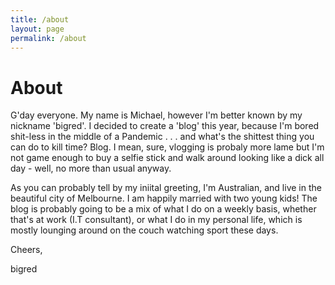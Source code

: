 ```yaml
---
title: /about
layout: page
permalink: /about
---
```


# About

G'day everyone. My name is Michael, however I'm better known by my nickname 'bigred'. I decided to create a 'blog' this year, because I'm bored shit-less in the middle of a Pandemic . . . and what's the shittest thing you can do to kill time? Blog. I mean, sure, vlogging is probaly more lame but I'm not game enough to buy a selfie stick and walk around looking like a dick all day - well, no more than usual anyway.  


As you can probably tell by my iniital greeting, I'm Australian, and live in the beautiful city of Melbourne. I am happily married with two young kids! The blog is probably going to be a mix of what I do on a weekly basis, whether that's at work (I.T consultant), or what I do in my personal life, which is mostly lounging around on the couch watching sport these days.  


Cheers,  


bigred
